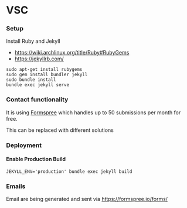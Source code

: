 # VSC

### Setup

Install Ruby and Jekyll

- https://wiki.archlinux.org/title/Ruby#RubyGems 
- https://jekyllrb.com/

```
sudo apt-get install rubygems
sudo gem install bundler jekyll
sudo bundle install
bundle exec jekyll serve
```

### Contact functionality

It is using [Formspree](https://formspree.io/create/jekyllthemes) which handles up to 50 submissions per month for free. 

This can be replaced with different solutions

### Deployment

#### Enable Production Build

```
JEKYLL_ENV='production' bundle exec jekyll build
```

### Emails

Email are being generated and sent via https://formspree.io/forms/
